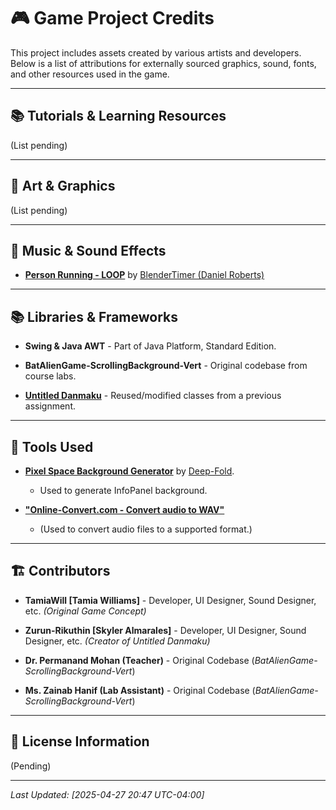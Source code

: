 # 🎮 Game Project Credits

This project includes assets created by various artists and developers. Below is a list of attributions for externally sourced graphics, sound, fonts, and other resources used in the game.

---

## 📚 Tutorials & Learning Resources

(List pending)

---

## 🎨 Art & Graphics  

(List pending)

---

## 🎵 Music & Sound Effects

- [**Person Running - LOOP**](https://pixabay.com/sound-effects/person-running-loop-245173/) by [BlenderTimer (Daniel Roberts)](https://pixabay.com/users/blendertimer-9538909/)

---

## 📚 Libraries & Frameworks  

- **Swing & Java AWT** - Part of Java Platform, Standard Edition.

- **BatAlienGame-ScrollingBackground-Vert** - Original codebase from course labs.

- [**Untitled Danmaku**](https://github.com/Zurun-Rikuthin/untitled_danmaku) - Reused/modified classes from a previous assignment.

---

## 📝 Tools Used  

- [**Pixel Space Background Generator**](https://deep-fold.itch.io/space-background-generator) by [Deep-Fold](https://deep-fold.itch.io).

  - Used to generate InfoPanel background.

- [**"Online-Convert.com - Convert audio to WAV"**](https://audio.online-convert.com/convert-to-wav)
  
  - (Used to convert audio files to a supported format.)

---

## 🏗️ Contributors  

- **TamiaWill [Tamia Williams]** - Developer, UI Designer, Sound Designer, etc. *(Original Game Concept)*

- **Zurun-Rikuthin [Skyler Almarales]** - Developer, UI Designer, Sound Designer, etc. *(Creator of Untitled Danmaku)*

- **Dr. Permanand Mohan (Teacher)** - Original Codebase (*BatAlienGame-ScrollingBackground-Vert*)

- **Ms. Zainab Hanif  (Lab Assistant)** - Original Codebase (*BatAlienGame-ScrollingBackground-Vert*)

---

## 📜 License Information  

(Pending)

---

*Last Updated: [2025-04-27 20:47 UTC-04:00]*
